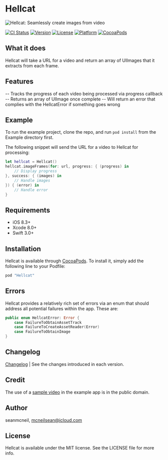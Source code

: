 # Hellcat
![Hellcat: Seamlessly create images from video](https://raw.githubusercontent.com/seanmcneil/Hellcat/master/hellcats.jpg)

[![CI Status](http://img.shields.io/travis/seanmcneil/Hellcat.svg?style=flat)](https://travis-ci.org/seanmcneil/Hellcat)
[![Version](https://img.shields.io/cocoapods/v/Hellcat.svg?style=flat)](http://cocoapods.org/pods/Hellcat)
[![License](https://img.shields.io/cocoapods/l/Hellcat.svg?style=flat)](http://cocoapods.org/pods/Hellcat)
[![Platform](https://img.shields.io/cocoapods/p/Hellcat.svg?style=flat)](http://cocoapods.org/pods/Hellcat)
[![CocoaPods](https://img.shields.io/cocoapods/dt/Hellcat.svg)](http://cocoapods.org/pods/Hellcat)

## What it does

Hellcat will take a URL for a video and return an array of UIImages that it extracts from each frame.

## Features

-- Tracks the progress of each video being processed via progress callback
-- Returns an array of UIImage once complete
-- Will return an error that complies with the HellcatError if something goes wrong

## Example

To run the example project, clone the repo, and run `pod install` from the Example directory first.

The following snippet will send the URL for a video to Hellcat for processing:

```swift
let hellcat = Hellcat()
hellcat.imageFrames(for: url, progress: { (progress) in
    // Display progress
}, success: { (images) in
    // Handle images
}) { (error) in
    // Handle error
}
```

## Requirements
- iOS 8.3+
- Xcode 8.0+
- Swift 3.0+

## Installation

Hellcat is available through [CocoaPods](http://cocoapods.org). To install
it, simply add the following line to your Podfile:

```ruby
pod "Hellcat"
```

## Errors

Hellcat provides a relatively rich set of errors via an enum that should address all potential failures within the app. These are:

```swift
public enum HellcatError: Error {
    case FailureToObtainAssetTrack
    case FailureToCreateAssetReader(Error)
    case FailureToObtainImage
}
```

## Changelog

[Changelog](https://github.com/seanmcneil/Hellcat/blob/master/CHANGELOG.md) | See the changes introduced in each version.

## Credit

The use of a [sample video](https://www.pond5.com/stock-footage/44516099/charlie-chaplin-kid-auto-races-venice-1914.html#1) in the example app is in the public domain.

## Author

seanmcneil, mcneilsean@icloud.com

## License

Hellcat is available under the MIT license. See the LICENSE file for more info.
